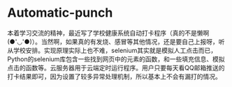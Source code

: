 # Automatic-punch
本着学习交流的精神，最近写了学校健康系统自动打卡程序（真的不是懒啊(●'◡'●)）。当然啊，如果真的有发烧、感冒等其他情况，还是要自己上报呀，听从学校安排。实现原理实际上也不难，selenium其实就是模拟人工点击而已，Python的selenium库包含一些找到网页中的元素的函数，和一些填充信息、模拟点击的函数等。云服务器用于云端定时运行程序。用户只要每天看QQ邮箱推送的打卡结果即可，因为设置了较多异常处理机制，所以基本上不会有漏打的情况。
